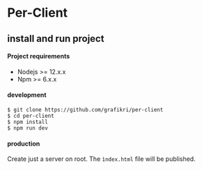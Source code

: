 # Per-Client

## install and run project

#### Project requirements

- Nodejs >= 12.x.x
- Npm >= 6.x.x

#### development

```
$ git clone https://github.com/grafikri/per-client
$ cd per-client
$ npm install
$ npm run dev
```

#### production

Create just a server on root. The `ìndex.html` file will be published.
